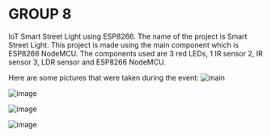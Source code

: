 # GROUP 8
IoT Smart Street Light using ESP8266. 
The name of the project is Smart Street Light.
This project is made using the main component which is ESP8266 NodeMCU.
The components used are 3 red LEDs, 1 IR sensor 2, IR sensor 3, LDR sensor and ESP8266 NodeMCU.

Here are some pictures that were taken during the event:
![main](https://github.com/fsdkumk/IoT-Smart-Street-Light-using-ESP8266/assets/141599942/9a3e68b3-38b3-4af5-b3e1-67cba6ed4b08)

![image](https://github.com/fsdkumk/IoT-Smart-Street-Light-using-ESP8266/assets/141599942/add245c5-62f1-4da9-8768-817f1010c4cc)

![image](https://github.com/fsdkumk/IoT-Smart-Street-Light-using-ESP8266/assets/141599942/fbbdfe77-e300-4119-b29f-65fc938ec9cf)

![image](https://github.com/fsdkumk/IoT-Smart-Street-Light-using-ESP8266/assets/141599942/b13650b2-29e3-498f-80eb-f846aac8994a)
